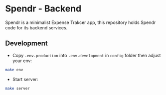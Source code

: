 # Spendr - Backend

Spendr is a minimalist Expense Trakcer app, this repository holds Spendr code for its backend services.

## Development

- Copy `.env.production` into `.env.development` in `config` folder then adjust your env:
```bash
make env
```

- Start server:
```bash
make server
```
